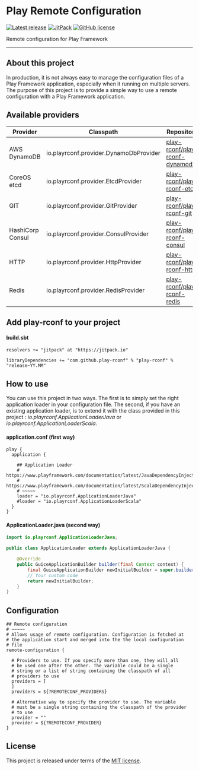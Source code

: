# Play Remote Configuration


[![Latest release](https://img.shields.io/badge/latest_release-22.03-orange.svg)](https://github.com/play-rconf/play-rconf/releases)
[![JitPack](https://img.shields.io/badge/JitPack-release~22.03-brightgreen.svg)](https://jitpack.io/#play-rconf/play-rconf)
[![GitHub license](https://img.shields.io/badge/license-MIT-blue.svg)](https://raw.githubusercontent.com/play-rconf/play-rconf/master/LICENSE)

Remote configuration for Play Framework
*****

## About this project
In production, it is not always easy to manage the configuration files of a
Play Framework application, especially when it running on multiple servers.
The purpose of this project is to provide a simple way to use a remote
configuration with a Play Framework application.



## Available providers

| Provider         | Classpath                              | Repository                 |
|------------------|----------------------------------------|----------------------------|
| AWS DynamoDB     | io.playrconf.provider.DynamoDbProvider | [play-rconf/play-rconf-dynamodb](https://github.com/play-rconf/play-rconf-dynamodb) |
| CoreOS etcd      | io.playrconf.provider.EtcdProvider     | [play-rconf/play-rconf-etcd](https://github.com/play-rconf/play-rconf-etcd) |
| GIT              | io.playrconf.provider.GitProvider      | [play-rconf/play-rconf-git](https://github.com/play-rconf/play-rconf-git) |
| HashiCorp Consul | io.playrconf.provider.ConsulProvider   | [play-rconf/play-rconf-consul](https://github.com/play-rconf/play-rconf-consul) |
| HTTP             | io.playrconf.provider.HttpProvider     | [play-rconf/play-rconf-http](https://github.com/play-rconf/play-rconf-http) |
| Redis            | io.playrconf.provider.RedisProvider    | [play-rconf/play-rconf-redis](https://github.com/play-rconf/play-rconf-redis) |



## Add play-rconf to your project

#### build.sbt

```sbtshell
resolvers += "jitpack" at "https://jitpack.io"

libraryDependencies += "com.github.play-rconf" % "play-rconf" % "release~YY.MM"
```



## How to use

You can use this project in two ways. The first is to simply set the right
application loader in your configuration file. The second, if you have an
existing application loader, is to extend it with the class provided in this
project : _io.playrconf.ApplicationLoaderJava_ or _io.playrconf.ApplicationLoaderScala_.


#### application.conf (first way)

```hocon
play {
  application {

    ## Application Loader
    # https://www.playframework.com/documentation/latest/JavaDependencyInjection
    # https://www.playframework.com/documentation/latest/ScalaDependencyInjection
    # ~~~~~
    loader = "io.playrconf.ApplicationLoaderJava"
    #loader = "io.playrconf.ApplicationLoaderScala"
  }
}
```


#### ApplicationLoader.java (second way)

```java
import io.playrconf.ApplicationLoaderJava;

public class ApplicationLoader extends ApplicationLoaderJava {

    @Override
    public GuiceApplicationBuilder builder(final Context context) {
        final GuiceApplicationBuilder newInitialBuilder = super.builder(context);
        // Your custom code
        return newInitialBuilder;
    }
}
```



## Configuration

```hocon
## Remote configuration
# ~~~~~
# Allows usage of remote configuration. Configuration is fetched at
# the application start and merged into the the local configuration
# file
remote-configuration {

  # Providers to use. If you specify more than one, they will all
  # be used one after the other. The variable could be a single
  # string or a list of string containing the classpath of all
  # providers to use
  providers = [
  ]
  providers = ${?REMOTECONF_PROVIDERS}

  # Alternative way to specify the provider to use. The variable
  # must be a single string containing the classpath of the provider
  # to use
  provider = ""
  provider = ${?REMOTECONF_PROVIDER}
}
```



## License
This project is released under terms of the [MIT license](https://raw.githubusercontent.com/play-rconf/play-rconf/master/LICENSE).

